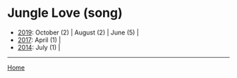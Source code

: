 # Jungle Love (song)

  * [2019](./jungle-love-song-2019.md): 
      October (2) | 
      August (2) | 
      June (5) | 
  * [2017](./jungle-love-song-2017.md): 
      April (1) | 
  * [2014](./jungle-love-song-2014.md): 
      July (1) | 

----

[Home](../)
